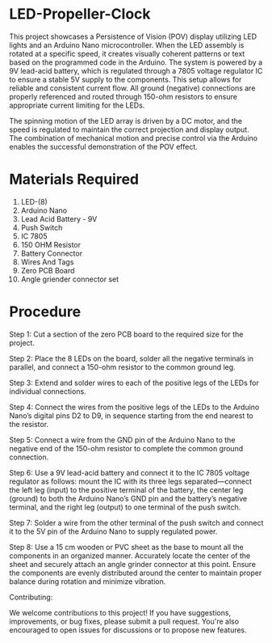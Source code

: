 # LED-Propeller-Clock

This project showcases a Persistence of Vision (POV) display utilizing LED lights and an Arduino Nano microcontroller. When the LED assembly is rotated at a specific speed, it creates visually coherent patterns or text based on the programmed code in the Arduino. The system is powered by a 9V lead-acid battery, which is regulated through a 7805 voltage regulator IC to ensure a stable 5V supply to the components. This setup allows for reliable and consistent current flow. All ground (negative) connections are properly referenced and routed through 150-ohm resistors to ensure appropriate current limiting for the LEDs.

The spinning motion of the LED array is driven by a DC motor, and the speed is regulated to maintain the correct projection and display output. The combination of mechanical motion and precise control via the Arduino enables the successful demonstration of the POV effect.

# Materials Required

1. LED-(8)
2. Arduino Nano
3. Lead Acid Battery - 9V
4. Push Switch 
5. IC 7805
6. 150 OHM Resistor
7. Battery Connector
8. Wires And Tags
9. Zero PCB Board
10. Angle griender connector set

# Procedure 

Step 1: Cut a section of the zero PCB board to the required size for the project.

Step 2: Place the 8 LEDs on the board, solder all the negative terminals in parallel, and connect a 150-ohm resistor to the common ground leg.

Step 3: Extend and solder wires to each of the positive legs of the LEDs for individual connections.

Step 4: Connect the wires from the positive legs of the LEDs to the Arduino Nano’s digital pins D2 to D9, in sequence starting from the end nearest to the resistor.

Step 5: Connect a wire from the GND pin of the Arduino Nano to the negative end of the 150-ohm resistor to complete the common ground connection.

Step 6: Use a 9V lead-acid battery and connect it to the IC 7805 voltage regulator as follows: mount the IC with its three legs separated—connect the left leg (input) to the positive terminal of the battery, the center leg (ground) to both the Arduino Nano’s GND pin and the battery’s negative terminal, and the right leg (output) to one terminal of the push switch.

Step 7: Solder a wire from the other terminal of the push switch and connect it to the 5V pin of the Arduino Nano to supply regulated power.

Step 8: Use a 15 cm wooden or PVC sheet as the base to mount all the components in an organized manner. Accurately locate the center of the sheet and securely attach an angle grinder connector at this point. Ensure the components are evenly distributed around the center to maintain proper balance during rotation and minimize vibration.

Contributing:

We welcome contributions to this project! If you have suggestions, improvements, or bug fixes, please submit a pull request. You're also encouraged to open issues for discussions or to propose new features.
